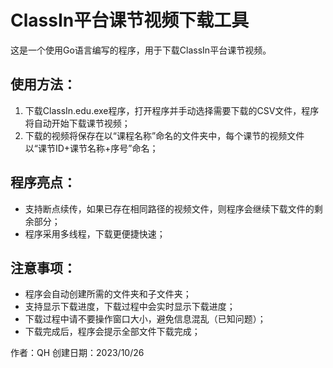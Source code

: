 # ClassIn平台课节视频下载工具

这是一个使用Go语言编写的程序，用于下载ClassIn平台课节视频。

## 使用方法：
1. 下载ClassIn.edu.exe程序，打开程序并手动选择需要下载的CSV文件，程序将自动开始下载课节视频；
2. 下载的视频将保存在以“课程名称”命名的文件夹中，每个课节的视频文件以“课节ID+课节名称+序号”命名；
## 程序亮点：
- 支持断点续传，如果已存在相同路径的视频文件，则程序会继续下载文件的剩余部分；
- 程序采用多线程，下载更便捷快速；
## 注意事项：
- 程序会自动创建所需的文件夹和子文件夹；
- 支持显示下载进度，下载过程中会实时显示下载进度；
- 下载过程中请不要操作窗口大小，避免信息混乱（已知问题）；
- 下载完成后，程序会提示全部文件下载完成；

作者：QH
创建日期：2023/10/26